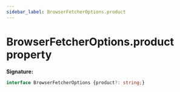 ```yaml
---
sidebar_label: BrowserFetcherOptions.product
---
```

# BrowserFetcherOptions.product property

**Signature:**

```typescript
interface BrowserFetcherOptions {product?: string;}
```
